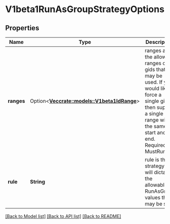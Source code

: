 # V1beta1RunAsGroupStrategyOptions

## Properties

Name | Type | Description | Notes
------------ | ------------- | ------------- | -------------
**ranges** | Option<[**Vec<crate::models::V1beta1IdRange>**](v1beta1.IDRange.md)> | ranges are the allowed ranges of gids that may be used. If you would like to force a single gid then supply a single range with the same start and end. Required for MustRunAs. | [optional]
**rule** | **String** | rule is the strategy that will dictate the allowable RunAsGroup values that may be set. | 

[[Back to Model list]](../README.md#documentation-for-models) [[Back to API list]](../README.md#documentation-for-api-endpoints) [[Back to README]](../README.md)


